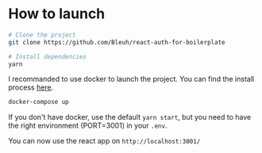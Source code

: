 # How to launch

```bash
# Clone the project
git clone https://github.com/Bleuh/react-auth-for-boilerplate

# Install dependencies
yarn
```

I recommanded to use docker to launch the project.
You can find the install process [here](https://docs.docker.com/get-docker/).

```bash
docker-compose up
```

If you don't have docker, use the default `yarn start`, but you need to have the right environment (PORT=3001) in your `.env`.

You can now use the react app on `http://localhost:3001/`
